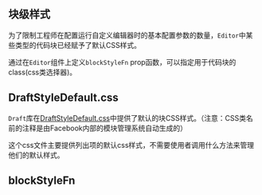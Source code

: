 ## 块级样式

为了限制工程师在配置运行自定义编辑器时的基本配置参数的数量，`Editor`中某些类型的代码块已经赋予了默认CSS样式。

通过在`Editor`组件上定义`blockStyleFn` prop函数，可以指定用于代码块的class\(css类选择器\)。

## DraftStyleDefault.css

`Draft`库在[DraftStyleDefault.css](https://github.com/facebook/draft-js/blob/master/src/component/utils/DraftStyleDefault.css)中提供了默认的块CSS样式。（注意：CSS类名前的注释是由Facebook内部的模块管理系统自动生成的）

这个css文件主要提供列出项的默认css样式，不需要使用者调用什么方法来管理他们的默认样式。

## blockStyleFn



